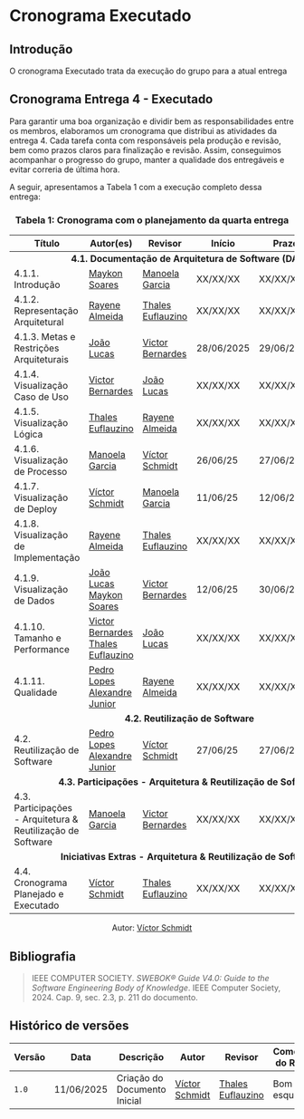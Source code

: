 # Cronograma Executado

## Introdução
O cronograma Executado trata da execução do grupo para a atual entrega

## Cronograma Entrega 4 - Executado
Para garantir uma boa organização e dividir bem as responsabilidades entre os membros, elaboramos um cronograma que distribui as atividades da entrega 4. Cada tarefa conta com responsáveis pela produção e revisão, bem como prazos claros para finalização e revisão. Assim, conseguimos acompanhar o progresso do grupo, manter a qualidade dos entregáveis e evitar correria de última hora.

A seguir, apresentamos a Tabela 1 com a execução completo dessa entrega:

### <center>**Tabela 1:** Cronograma com o planejamento da quarta entrega 
<div>
  <center>
  <table>
    <thead>
      <tr>
        <th>Título</th>
        <th>Autor(es)</th>
        <th>Revisor</th>
        <th>Início</th>
        <th>Prazo</th>
        <th>Revisão</th>
      </tr>
    </thead>
    <tbody>
      <tr>
        <td colspan="6"><center><strong>4.1. Documentação de Arquitetura de Software (DAS)</strong></center></td>
      </tr>
      <tr>
        <td>4.1.1. Introdução</td>
        <td>
          <a href="https://github.com/maykonjuso">Maykon Soares</a>
        </td>
        <td><a href="https://github.com/manu-sgc">Manoela Garcia</a></td>
        <td>XX/XX/XX</td>
        <td>XX/XX/XX</td>
        <td>XX/XX/XX</td>
      </tr>
      <tr>
        <td>4.1.2. Representação Arquitetural</td>
        <td>
          <a href="https://github.com/rayenealmeida">Rayene Almeida</a>
        </td>
        <td><a href="https://github.com/thaleseuflauzino">Thales Euflauzino</a></td>
        <td>XX/XX/XX</td>
        <td>XX/XX/XX</td>
        <td>XX/XX/XX</td>
      </tr>
      <tr>
        <td>4.1.3. Metas e Restrições Arquiteturais</td>
        <td>
         <a href="https://github.com/joaolucas102">João Lucas</a>
        </td>
        <td><a href="https://github.com/VHbernardes">Victor Bernardes</a></td>
        <td>28/06/2025</td>
        <td>29/06/2025</td>
        <td>XX/XX/XX</td>
      </tr>
      <tr>
        <td>4.1.4. Visualização Caso de Uso</td>
        <td>
          <a href="https://github.com/VHbernardes">Victor Bernardes</a>
        </td>
        <td><a href="https://github.com/joaolucas102">João Lucas</a></td>
        <td>XX/XX/XX</td>
        <td>XX/XX/XX</td>
        <td>XX/XX/XX</td>
      </tr>
      <tr>
        <td>4.1.5. Visualização Lógica</td>
        <td>
          <a href="https://github.com/thaleseuflauzino">Thales Euflauzino</a>
        </td>
        <td><a href="https://github.com/rayenealmeida">Rayene Almeida</a></td>
        <td>XX/XX/XX</td>
        <td>XX/XX/XX</td>
        <td>XX/XX/XX</td>
      </tr>
      <tr>
        <td>4.1.6. Visualização de Processo</td>
        <td> 
          <a href="https://github.com/manu-sgc">Manoela Garcia</a>
        </td>
        <td><a href="https://github.com/moonshinerd">Víctor Schmidt</a></td>
        <td>26/06/25</td>
        <td>27/06/25</td>
        <td>28/06/25</td>
      </tr>
      <tr>
        <td>4.1.7. Visualização de Deploy</td>
        <td>
          <a href="https://github.com/moonshinerd/">Víctor Schmidt</a>
        </td>
        <td><a href="https://github.com/manu-sgc">Manoela Garcia</a></td>
        <td>11/06/25</td>
        <td>12/06/25</td>
        <td>16/06/25</td>
      </tr>
      <tr>
        <td>4.1.8. Visualização de Implementação</td>
        <td>
          <a href="https://github.com/rayenealmeida">Rayene Almeida</a>
        </td>
        <td><a href="https://github.com/thaleseuflauzino">Thales Euflauzino</a></td>
        <td>XX/XX/XX</td>
        <td>XX/XX/XX</td>
        <td>XX/XX/XX</td>
      </tr>
      <tr>
        <td>4.1.9. Visualização de Dados</td>
        <td>
          <a href="https://github.com/joaolucas102">João Lucas</a>
          <a href="https://github.com/maykonjuso">Maykon Soares</a>
        </td>
        <td><a href="https://github.com/VHbernardes">Victor Bernardes</a></td>
        <td>12/06/25</td>
        <td>30/06/25</td>
        <td>01/07/25</td>
      </tr>
      <tr>
        <td>4.1.10. Tamanho e Performance</td>
        <td>
          <a href="https://github.com/VHbernardes">Victor Bernardes</a><br>
          <a href="https://github.com/thaleseuflauzino">Thales Euflauzino</a> 
        </td>
        <td><a href="https://github.com/joaolucas102">João Lucas</a></td>
        <td>XX/XX/XX</td>
        <td>XX/XX/XX</td>
        <td>XX/XX/XX</td>
      </tr>
      <tr>
        <td>4.1.11. Qualidade</td>
        <td>
          <a href="https://github.com/pLopess">Pedro Lopes</a><br>
          <a href="https://github.com/AlexandreLJR">Alexandre Junior</a>
        </td>
        <td><a href="https://github.com/rayenealmeida">Rayene Almeida</a></td>
        <td>XX/XX/XX</td>
        <td>XX/XX/XX</td>
        <td>XX/XX/XX</td>
      </tr>
      <tr>
        <td colspan="6"><center><strong>4.2. Reutilização de Software</strong></center></td>
      </tr>
      <tr>
        <td>4.2. Reutilização de Software</td>
        <td>
          <a href="https://github.com/pLopess">Pedro Lopes</a><br>
          <a href="https://github.com/AlexandreLJR">Alexandre Junior</a>
        </td>
        <td><a href="https://github.com/moonshinerd">Víctor Schmidt</a></td>
        <td>27/06/25</td>
        <td>27/06/25</td>
        <td>28/06/25</td>
      </tr>
      <tr>
        <td colspan="6"><center><strong>4.3. Participações - Arquitetura & Reutilização de Software</strong></center></td>
      </tr>
      <tr>
        <td>4.3. Participações - Arquitetura & Reutilização de Software</td>
        <td>
          <a href="https://github.com/manu-sgc">Manoela Garcia</a>
        </td>
        <td><a href="https://github.com/VHbernardes">Victor Bernardes</a></td>
        <td>XX/XX/XX</td>
        <td>XX/XX/XX</td>
        <td>XX/XX/XX</td>
      </tr>
      <tr>
        <td colspan="6"><center><strong>Iniciativas Extras - Arquitetura & Reutilização de Software</strong></center></td>
      </tr>
      <tr>
        <td>4.4. Cronograma Planejado e Executado</td>
        <td><a href="https://github.com/moonshinerd/">Víctor Schmidt</a></td>
        <td><a href="https://github.com/thaleseuflauzino">Thales Euflauzino</a></td>
        <td>XX/XX/XX</td>
        <td>XX/XX/XX</td>
        <td>XX/XX/XX</td>
      </tr>
    </tbody>
  </table>
  
  <center>
  <div>
    <p>Autor: <a href="https://github.com/moonshinerd" target="_blank">Víctor Schmidt</a></p>
  </div>
  </center>
</div>

## Bibliografia

> IEEE COMPUTER SOCIETY. *SWEBOK® Guide V4.0: Guide to the Software Engineering Body of Knowledge*. IEEE Computer Society, 2024. Cap. 9, sec. 2.3, p. 211 do documento.  


## Histórico de versões

| Versão | Data | Descrição | Autor | Revisor | Comentário do Revisor |
| -- | -- | -- | -- | -- | -- |
| `1.0`  | 11/06/2025  | Criação do Documento Inicial| [Víctor Schmidt](https://github.com/moonshinerd)  | [Thales Euflauzino](https://github.com/thaleseuflauzino) | Bom esqueleto! |
